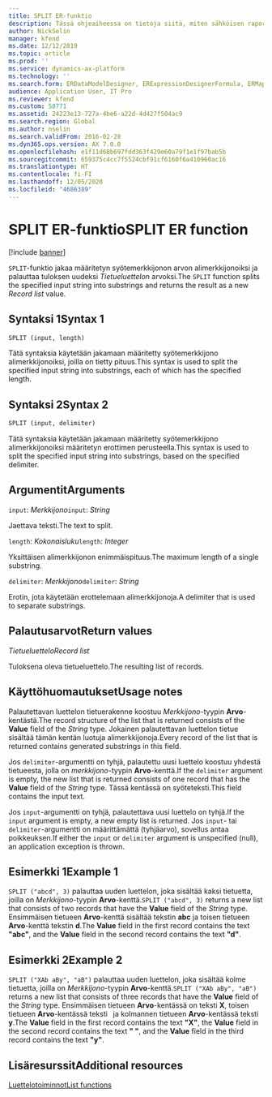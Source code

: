 ```yaml
---
title: SPLIT ER-funktio
description: Tässä ohjeaiheessa on tietoja siitä, miten sähköisen raportoinnin (ER) SPLIT-funktiota käytetään.
author: NickSelin
manager: kfend
ms.date: 12/12/2019
ms.topic: article
ms.prod: ''
ms.service: dynamics-ax-platform
ms.technology: ''
ms.search.form: ERDataModelDesigner, ERExpressionDesignerFormula, ERMappedFormatDesigner, ERModelMappingDesigner
audience: Application User, IT Pro
ms.reviewer: kfend
ms.custom: 58771
ms.assetid: 24223e13-727a-4be6-a22d-4d427f504ac9
ms.search.region: Global
ms.author: nselin
ms.search.validFrom: 2016-02-28
ms.dyn365.ops.version: AX 7.0.0
ms.openlocfilehash: e1f11d68b697fdd363f429e60a79f1e1f97bab5b
ms.sourcegitcommit: 659375c4cc7f5524cbf91cf6160f6a410960ac16
ms.translationtype: HT
ms.contentlocale: fi-FI
ms.lasthandoff: 12/05/2020
ms.locfileid: "4686389"
---
```

# <a name="split-er-function"></a><span data-ttu-id="ce8ba-103">SPLIT ER-funktio</span><span class="sxs-lookup"><span data-stu-id="ce8ba-103">SPLIT ER function</span></span>

[!include [banner](../includes/banner.md)]

<span data-ttu-id="ce8ba-104">`SPLIT`-funktio jakaa määritetyn syötemerkkijonon arvon alimerkkijonoiksi ja palauttaa tuloksen uudeksi *Tietueluettelon* arvoksi.</span><span class="sxs-lookup"><span data-stu-id="ce8ba-104">The `SPLIT` function splits the specified input string into substrings and returns the result as a new *Record list* value.</span></span>

## <a name="syntax-1"></a><span data-ttu-id="ce8ba-105">Syntaksi 1</span><span class="sxs-lookup"><span data-stu-id="ce8ba-105">Syntax 1</span></span>

```vb
SPLIT (input, length)
```

<span data-ttu-id="ce8ba-106">Tätä syntaksia käytetään jakamaan määritetty syötemerkkijono alimerkkijonoiksi, joilla on tietty pituus.</span><span class="sxs-lookup"><span data-stu-id="ce8ba-106">This syntax is used to split the specified input string into substrings, each of which has the specified length.</span></span>

## <a name="syntax-2"></a><span data-ttu-id="ce8ba-107">Syntaksi 2</span><span class="sxs-lookup"><span data-stu-id="ce8ba-107">Syntax 2</span></span>

```vb
SPLIT (input, delimiter)
```

<span data-ttu-id="ce8ba-108">Tätä syntaksia käytetään jakamaan määritetty syötemerkkijono alimerkkijonoiksi määritetyn erottimen perusteella.</span><span class="sxs-lookup"><span data-stu-id="ce8ba-108">This syntax is used to split the specified input string into substrings, based on the specified delimiter.</span></span>

## <a name="arguments"></a><span data-ttu-id="ce8ba-109">Argumentit</span><span class="sxs-lookup"><span data-stu-id="ce8ba-109">Arguments</span></span>

<span data-ttu-id="ce8ba-110">`input`: *Merkkijono*</span><span class="sxs-lookup"><span data-stu-id="ce8ba-110">`input`: *String*</span></span>

<span data-ttu-id="ce8ba-111">Jaettava teksti.</span><span class="sxs-lookup"><span data-stu-id="ce8ba-111">The text to split.</span></span>

<span data-ttu-id="ce8ba-112">`length`: *Kokonaisluku*</span><span class="sxs-lookup"><span data-stu-id="ce8ba-112">`length`: *Integer*</span></span>

<span data-ttu-id="ce8ba-113">Yksittäisen alimerkkijonon enimmäispituus.</span><span class="sxs-lookup"><span data-stu-id="ce8ba-113">The maximum length of a single substring.</span></span>

<span data-ttu-id="ce8ba-114">`delimiter`: *Merkkijono*</span><span class="sxs-lookup"><span data-stu-id="ce8ba-114">`delimiter`: *String*</span></span>

<span data-ttu-id="ce8ba-115">Erotin, jota käytetään erottelemaan alimerkkijonoja.</span><span class="sxs-lookup"><span data-stu-id="ce8ba-115">A delimiter that is used to separate substrings.</span></span>

## <a name="return-values"></a><span data-ttu-id="ce8ba-116">Palautusarvot</span><span class="sxs-lookup"><span data-stu-id="ce8ba-116">Return values</span></span>

<span data-ttu-id="ce8ba-117">*Tietueluettelo*</span><span class="sxs-lookup"><span data-stu-id="ce8ba-117">*Record list*</span></span>

<span data-ttu-id="ce8ba-118">Tuloksena oleva tietueluettelo.</span><span class="sxs-lookup"><span data-stu-id="ce8ba-118">The resulting list of records.</span></span>

## <a name="usage-notes"></a><span data-ttu-id="ce8ba-119">Käyttöhuomautukset</span><span class="sxs-lookup"><span data-stu-id="ce8ba-119">Usage notes</span></span>

<span data-ttu-id="ce8ba-120">Palautettavan luettelon tietuerakenne koostuu *Merkkijono*-tyypin **Arvo**-kentästä.</span><span class="sxs-lookup"><span data-stu-id="ce8ba-120">The record structure of the list that is returned consists of the **Value** field of the *String* type.</span></span> <span data-ttu-id="ce8ba-121">Jokainen palautettavan luettelon tietue sisältää tämän kentän luotuja alimerkkijonoja.</span><span class="sxs-lookup"><span data-stu-id="ce8ba-121">Every record of the list that is returned contains generated substrings in this field.</span></span>

<span data-ttu-id="ce8ba-122">Jos `delimiter`-argumentti on tyhjä, palautettu uusi luettelo koostuu yhdestä tietueesta, jolla on *merkkijono*-tyypin **Arvo**-kenttä.</span><span class="sxs-lookup"><span data-stu-id="ce8ba-122">If the `delimiter` argument is empty, the new list that is returned consists of one record that has the **Value** field of the *String* type.</span></span> <span data-ttu-id="ce8ba-123">Tässä kentässä on syöteteksti.</span><span class="sxs-lookup"><span data-stu-id="ce8ba-123">This field contains the input text.</span></span>

<span data-ttu-id="ce8ba-124">Jos `input`-argumentti on tyhjä, palautettava uusi luettelo on tyhjä.</span><span class="sxs-lookup"><span data-stu-id="ce8ba-124">If the `input` argument is empty, a new empty list is returned.</span></span> <span data-ttu-id="ce8ba-125">Jos `input`- tai `delimiter`-argumentti on määrittämättä (tyhjäarvo), sovellus antaa poikkeuksen.</span><span class="sxs-lookup"><span data-stu-id="ce8ba-125">If either the `input` or `delimiter` argument is unspecified (null), an application exception is thrown.</span></span>

## <a name="example-1"></a><span data-ttu-id="ce8ba-126">Esimerkki 1</span><span class="sxs-lookup"><span data-stu-id="ce8ba-126">Example 1</span></span>

<span data-ttu-id="ce8ba-127">`SPLIT ("abcd", 3)` palauttaa uuden luettelon, joka sisältää kaksi tietuetta, joilla on *Merkkijono*-tyypin **Arvo**-kenttä.</span><span class="sxs-lookup"><span data-stu-id="ce8ba-127">`SPLIT ("abcd", 3)` returns a new list that consists of two records that have the **Value** field of the *String* type.</span></span> <span data-ttu-id="ce8ba-128">Ensimmäisen tietueen **Arvo**-kenttä sisältää tekstin **abc** ja toisen tietueen **Arvo**-kenttä tekstin **d**.</span><span class="sxs-lookup"><span data-stu-id="ce8ba-128">The **Value** field in the first record contains the text **"abc"**, and the **Value** field in the second record contains the text **"d"**.</span></span>

## <a name="example-2"></a><span data-ttu-id="ce8ba-129">Esimerkki 2</span><span class="sxs-lookup"><span data-stu-id="ce8ba-129">Example 2</span></span>

<span data-ttu-id="ce8ba-130">`SPLIT ("XAb aBy", "aB")` palauttaa uuden luettelon, joka sisältää kolme tietuetta, joilla on *Merkkijono*-tyypin **Arvo**-kenttä.</span><span class="sxs-lookup"><span data-stu-id="ce8ba-130">`SPLIT ("XAb aBy", "aB")` returns a new list that consists of three records that have the **Value** field of the *String* type.</span></span> <span data-ttu-id="ce8ba-131">Ensimmäisen tietueen **Arvo**-kentässä on teksti **X**, toisen tietueen **Arvo**-kentässä teksti **&nbsp;** ja kolmannen tietueen **Arvo**-kentässä teksti **y**.</span><span class="sxs-lookup"><span data-stu-id="ce8ba-131">The **Value** field in the first record contains the text **"X"**, the **Value** field in the second record contains the text **"&nbsp;"**, and the **Value** field in the third record contains the text **"y"**.</span></span> 

## <a name="additional-resources"></a><span data-ttu-id="ce8ba-132">Lisäresurssit</span><span class="sxs-lookup"><span data-stu-id="ce8ba-132">Additional resources</span></span>

[<span data-ttu-id="ce8ba-133">Luettelotoiminnot</span><span class="sxs-lookup"><span data-stu-id="ce8ba-133">List functions</span></span>](er-functions-category-list.md)
